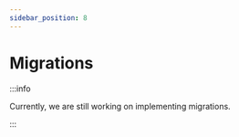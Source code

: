 ```yaml
---
sidebar_position: 8
---
```


# Migrations

:::info

Currently, we are still working on implementing migrations.

:::
